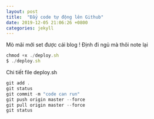 ```yaml
---
layout: post
title:  "Đẩy code tự động lên Github"
date: 2019-12-05 21:06:26 +0800
categories: jekyll
---
```


Mò mãi mới set được cái blog !
Định đi ngủ mà thôi note lại 




```javascript
chmod +x ./deploy.sh
$ ./deploy.sh
```

Chi tiết file deploy.sh
```javascript
git add .
git status
git commit -m "code can run"
git push origin master --force
git pull origin master --force
git status

```